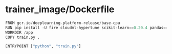 # trainer_image/Dockerfile

```python
FROM gcr.io/deeplearning-platform-release/base-cpu
RUN pip install -U fire cloudml-hypertune scikit-learn==0.20.4 pandas==0.24.2
WORKDIR /app
COPY train.py .

ENTRYPOINT ["python", "train.py"]
```